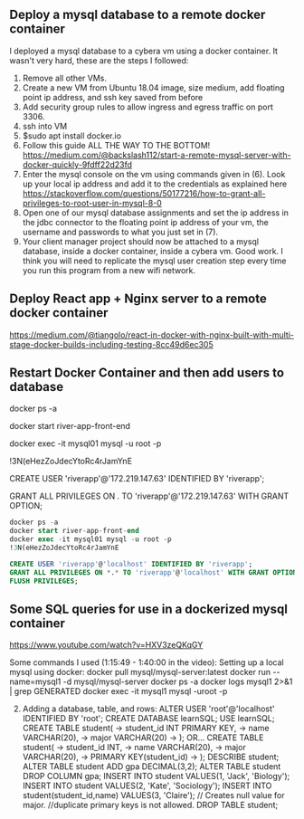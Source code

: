 ## Deploy a mysql database to a remote docker container

I deployed a mysql database to a cybera vm using a docker container. It wasn't very hard, these are the steps I followed:

1. Remove all other VMs.
2. Create a new VM from Ubuntu 18.04 image, size medium, add floating point ip address, and ssh key saved from before
3. Add security group rules to allow ingress and egress traffic on port 3306.
4. ssh into VM
5.  $sudo apt install docker.io
6. Follow this guide ALL THE WAY TO THE BOTTOM! https://medium.com/@backslash112/start-a-remote-mysql-server-with-docker-quickly-9fdff22d23fd
7. Enter the mysql console on the vm using commands given in (6). Look up your local ip address and add it to the credentials as explained here https://stackoverflow.com/questions/50177216/how-to-grant-all-privileges-to-root-user-in-mysql-8-0
8. Open one of our mysql database assignments and set the ip address in the jdbc connector to the floating point ip address of your vm, the username and passwords to what you just set in (7).
9. Your client manager project should now be attached to a mysql database, inside a docker container, inside a cybera vm. Good work. I think you will need to replicate the mysql user creation step every time you run this program from a new wifi network.

## Deploy React app + Nginx server to a remote docker container

https://medium.com/@tiangolo/react-in-docker-with-nginx-built-with-multi-stage-docker-builds-including-testing-8cc49d6ec305



## Restart Docker Container and then add users to database

docker ps -a

docker start river-app-front-end

docker exec -it mysql01 mysql -u root -p

!3N(eHezZoJdecYtoRc4rJamYnE

CREATE USER 'riverapp'@'172.219.147.63' IDENTIFIED BY 'riverapp';

GRANT ALL PRIVILEGES ON *.* TO 'riverapp'@'172.219.147.63' WITH GRANT OPTION;

```sql
docker ps -a
docker start river-app-front-end
docker exec -it mysql01 mysql -u root -p
!3N(eHezZoJdecYtoRc4rJamYnE

CREATE USER 'riverapp'@'localhost' IDENTIFIED BY 'riverapp';
GRANT ALL PRIVILEGES ON *.* TO 'riverapp'@'localhost' WITH GRANT OPTION;
FLUSH PRIVILEGES;
```



## Some SQL queries for use in a dockerized mysql container

https://www.youtube.com/watch?v=HXV3zeQKqGY

Some commands I used (1:15:49 - 1:40:00 in the video):
Setting up a local mysql using docker:
docker pull mysql/mysql-server:latest
docker run --name=mysql1 -d mysql/mysql-server
docker ps -a
docker logs mysql1 2>&1 | grep GENERATED
docker exec -it mysql1 mysql -uroot -p

2. Adding a database, table, and rows:
ALTER USER 'root'@'localhost' IDENTIFIED BY 'root';
CREATE DATABASE learnSQL;
USE learnSQL;
CREATE TABLE student(
    -> student_id INT PRIMARY KEY,
    -> name VARCHAR(20),
    -> major VARCHAR(20)
    -> );
OR...
CREATE TABLE student(
    -> student_id INT,
    -> name VARCHAR(20),
    -> major VARCHAR(20),
    -> PRIMARY KEY(student_id)
    -> );
DESCRIBE student;
ALTER TABLE student ADD gpa DECIMAL(3,2);
ALTER TABLE student DROP COLUMN gpa;
INSERT INTO student VALUES(1, 'Jack', 'Biology');
INSERT INTO student VALUES(2, 'Kate', 'Sociology');
INSERT INTO student(student_id,name) VALUES(3, 'Claire'); // Creates null value for major.
//duplicate primary keys is not allowed.
DROP TABLE student;